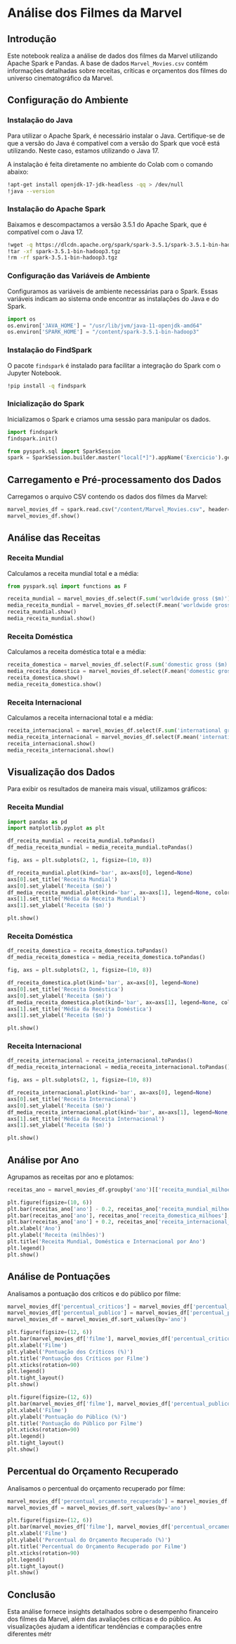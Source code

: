 # Análise dos Filmes da Marvel

## Introdução
Este notebook realiza a análise de dados dos filmes da Marvel utilizando Apache Spark e Pandas. A base de dados `Marvel_Movies.csv` contém informações detalhadas sobre receitas, críticas e orçamentos dos filmes do universo cinematográfico da Marvel.

## Configuração do Ambiente

### Instalação do Java
Para utilizar o Apache Spark, é necessário instalar o Java. Certifique-se de que a versão do Java é compatível com a versão do Spark que você está utilizando. Neste caso, estamos utilizando o Java 17.

A instalação é feita diretamente no ambiente do Colab com o comando abaixo:
```bash
!apt-get install openjdk-17-jdk-headless -qq > /dev/null
!java --version
```

### Instalação do Apache Spark
Baixamos e descompactamos a versão 3.5.1 do Apache Spark, que é compatível com o Java 17. 
```bash
!wget -q https://dlcdn.apache.org/spark/spark-3.5.1/spark-3.5.1-bin-hadoop3.tgz
!tar -xf spark-3.5.1-bin-hadoop3.tgz
!rm -rf spark-3.5.1-bin-hadoop3.tgz
```

### Configuração das Variáveis de Ambiente
Configuramos as variáveis de ambiente necessárias para o Spark. Essas variáveis indicam ao sistema onde encontrar as instalações do Java e do Spark.
```python
import os
os.environ['JAVA_HOME'] = "/usr/lib/jvm/java-11-openjdk-amd64"
os.environ['SPARK_HOME'] = "/content/spark-3.5.1-bin-hadoop3"
```

### Instalação do FindSpark
O pacote `findspark` é instalado para facilitar a integração do Spark com o Jupyter Notebook.
```bash
!pip install -q findspark
```

### Inicialização do Spark
Inicializamos o Spark e criamos uma sessão para manipular os dados.
```python
import findspark
findspark.init()

from pyspark.sql import SparkSession
spark = SparkSession.builder.master("local[*]").appName('Exercicio').getOrCreate()
```

## Carregamento e Pré-processamento dos Dados
Carregamos o arquivo CSV contendo os dados dos filmes da Marvel:
```python
marvel_movies_df = spark.read.csv("/content/Marvel_Movies.csv", header=True)
marvel_movies_df.show()
```

## Análise das Receitas

### Receita Mundial
Calculamos a receita mundial total e a média:
```python
from pyspark.sql import functions as F

receita_mundial = marvel_movies_df.select(F.sum('worldwide gross ($m)').alias("Receita mundial"))
media_receita_mundial = marvel_movies_df.select(F.mean('worldwide gross ($m)').alias("Média da receita mundial"))
receita_mundial.show()
media_receita_mundial.show()
```

### Receita Doméstica
Calculamos a receita doméstica total e a média:
```python
receita_domestica = marvel_movies_df.select(F.sum('domestic gross ($m)').alias("Receita doméstica"))
media_receita_domestica = marvel_movies_df.select(F.mean('domestic gross ($m)').alias("Média da receita doméstica"))
receita_domestica.show()
media_receita_domestica.show()
```

### Receita Internacional
Calculamos a receita internacional total e a média:
```python
receita_internacional = marvel_movies_df.select(F.sum('international gross ($m)').alias("Receita internacional"))
media_receita_internacional = marvel_movies_df.select(F.mean('international gross ($m)').alias("Média da receita internacional"))
receita_internacional.show()
media_receita_internacional.show()
```

## Visualização dos Dados
Para exibir os resultados de maneira mais visual, utilizamos gráficos:

### Receita Mundial
```python
import pandas as pd
import matplotlib.pyplot as plt

df_receita_mundial = receita_mundial.toPandas()
df_media_receita_mundial = media_receita_mundial.toPandas()

fig, axs = plt.subplots(2, 1, figsize=(10, 8))

df_receita_mundial.plot(kind='bar', ax=axs[0], legend=None)
axs[0].set_title('Receita Mundial')
axs[0].set_ylabel('Receita ($m)')
df_media_receita_mundial.plot(kind='bar', ax=axs[1], legend=None, color='orange')
axs[1].set_title('Média da Receita Mundial')
axs[1].set_ylabel('Receita ($m)')

plt.show()
```

### Receita Doméstica
```python
df_receita_domestica = receita_domestica.toPandas()
df_media_receita_domestica = media_receita_domestica.toPandas()

fig, axs = plt.subplots(2, 1, figsize=(10, 8))

df_receita_domestica.plot(kind='bar', ax=axs[0], legend=None)
axs[0].set_title('Receita Doméstica')
axs[0].set_ylabel('Receita ($m)')
df_media_receita_domestica.plot(kind='bar', ax=axs[1], legend=None, color='orange')
axs[1].set_title('Média da Receita Doméstica')
axs[1].set_ylabel('Receita ($m)')

plt.show()
```

### Receita Internacional
```python
df_receita_internacional = receita_internacional.toPandas()
df_media_receita_internacional = media_receita_internacional.toPandas()

fig, axs = plt.subplots(2, 1, figsize=(10, 8))

df_receita_internacional.plot(kind='bar', ax=axs[0], legend=None)
axs[0].set_title('Receita Internacional')
axs[0].set_ylabel('Receita ($m)')
df_media_receita_internacional.plot(kind='bar', ax=axs[1], legend=None, color='orange')
axs[1].set_title('Média da Receita Internacional')
axs[1].set_ylabel('Receita ($m)')

plt.show()
```

## Análise por Ano
Agrupamos as receitas por ano e plotamos:
```python
receitas_ano = marvel_movies_df.groupby('ano')[['receita_mundial_milhoes', 'receita_domestica_milhoes', 'receita_internacional_milhoes']].sum().reset_index()

plt.figure(figsize=(10, 6))
plt.bar(receitas_ano['ano'] - 0.2, receitas_ano['receita_mundial_milhoes'], width=0.2, label='Receita Mundial (milhões)')
plt.bar(receitas_ano['ano'], receitas_ano['receita_domestica_milhoes'], width=0.2, label='Receita Doméstica (milhões)')
plt.bar(receitas_ano['ano'] + 0.2, receitas_ano['receita_internacional_milhoes'], width=0.2, label='Receita Internacional (milhões)')
plt.xlabel('Ano')
plt.ylabel('Receita (milhões)')
plt.title('Receita Mundial, Doméstica e Internacional por Ano')
plt.legend()
plt.show()
```

## Análise de Pontuações
Analisamos a pontuação dos críticos e do público por filme:
```python
marvel_movies_df['percentual_criticos'] = marvel_movies_df['percentual_criticos'].str.rstrip('%').astype(float)
marvel_movies_df['percentual_publico'] = marvel_movies_df['percentual_publico'].str.rstrip('%').astype(float)
marvel_movies_df = marvel_movies_df.sort_values(by='ano')

plt.figure(figsize=(12, 6))
plt.bar(marvel_movies_df['filme'], marvel_movies_df['percentual_criticos'], color='blue', alpha=0.7, label='Críticos')
plt.xlabel('Filme')
plt.ylabel('Pontuação dos Críticos (%)')
plt.title('Pontuação dos Críticos por Filme')
plt.xticks(rotation=90)
plt.legend()
plt.tight_layout()
plt.show()

plt.figure(figsize=(12, 6))
plt.bar(marvel_movies_df['filme'], marvel_movies_df['percentual_publico'], color='green', alpha=0.7, label='Público')
plt.xlabel('Filme')
plt.ylabel('Pontuação do Público (%)')
plt.title('Pontuação do Público por Filme')
plt.xticks(rotation=90)
plt.legend()
plt.tight_layout()
plt.show()
```

## Percentual do Orçamento Recuperado
Analisamos o percentual do orçamento recuperado por filme:
```python
marvel_movies_df['percentual_orcamento_recuperado'] = marvel_movies_df['percentual_orcamento_recuperado'].str.rstrip('%').astype(float)
marvel_movies_df = marvel_movies_df.sort_values(by='ano')

plt.figure(figsize=(12, 6))
plt.bar(marvel_movies_df['filme'], marvel_movies_df['percentual_orcamento_recuperado'], color='purple', alpha=0.7, label='Percentual do Orçamento Recuperado')
plt.xlabel('Filme')
plt.ylabel('Percentual do Orçamento Recuperado (%)')
plt.title('Percentual do Orçamento Recuperado por Filme')
plt.xticks(rotation=90)
plt.legend()
plt.tight_layout()
plt.show()
```

## Conclusão
Esta análise fornece insights detalhados sobre o desempenho financeiro dos filmes da Marvel, além das avaliações críticas e do público. As visualizações ajudam a identificar tendências e comparações entre diferentes métr
